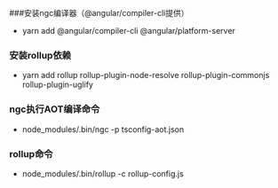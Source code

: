 ###安装ngc编译器（@angular/compiler-cli提供）
* yarn add @angular/compiler-cli @angular/platform-server
### 安装rollup依赖
* yarn add rollup rollup-plugin-node-resolve rollup-plugin-commonjs rollup-plugin-uglify
### ngc执行AOT编译命令
* node_modules/.bin/ngc -p tsconfig-aot.json
### rollup命令
* node_modules/.bin/rollup -c rollup-config.js